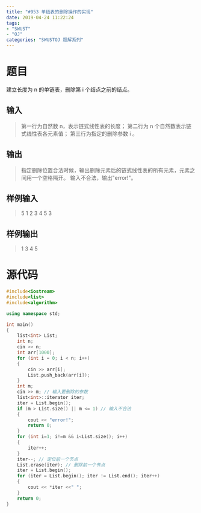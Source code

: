 ```yaml
---
title: "#953 单链表的删除操作的实现"
date: 2019-04-24 11:22:24
tags:
- "SWUST"
- "OJ"
categories: "SWUSTOJ 题解系列"
---
```


# 题目

建立长度为 n 的单链表，删除第 i 个结点之前的结点。

<!-- more -->

## 输入

> 第一行为自然数 n，表示链式线性表的长度；
> 第二行为 n 个自然数表示链式线性表各元素值；
> 第三行为指定的删除参数 i 。

## 输出

> 指定删除位置合法时候，输出删除元素后的链式线性表的所有元素，元素之间用一个空格隔开。
> 输入不合法，输出"error!"。

## 样例输入

> 5
> 1 2 3 4 5
> 3

## 样例输出

> 1 3 4 5

# 源代码

```cpp
#include<iostream>
#include<list>
#include<algorithm>

using namespace std;

int main()
{
	list<int> List;
	int n;
	cin >> n;
	int arr[1000];
	for (int i = 0; i < n; i++)
	{
		cin >> arr[i];
		List.push_back(arr[i]);
	}
	int m;
	cin >> m; // 输入要删除的参数
	list<int>::iterator iter;
	iter = List.begin();
	if (m > List.size() || m <= 1) // 输入不合法
	{
		cout << "error!";
		return 0;
	}
	for (int i=1; i!=m && i<List.size(); i++)
	{
		iter++;
	}
	iter--; // 定位前一个节点
	List.erase(iter); // 删除前一个节点
	iter = List.begin();
	for (iter = List.begin(); iter != List.end(); iter++)
	{
		cout << *iter <<" ";
	}
	return 0;
}
```
